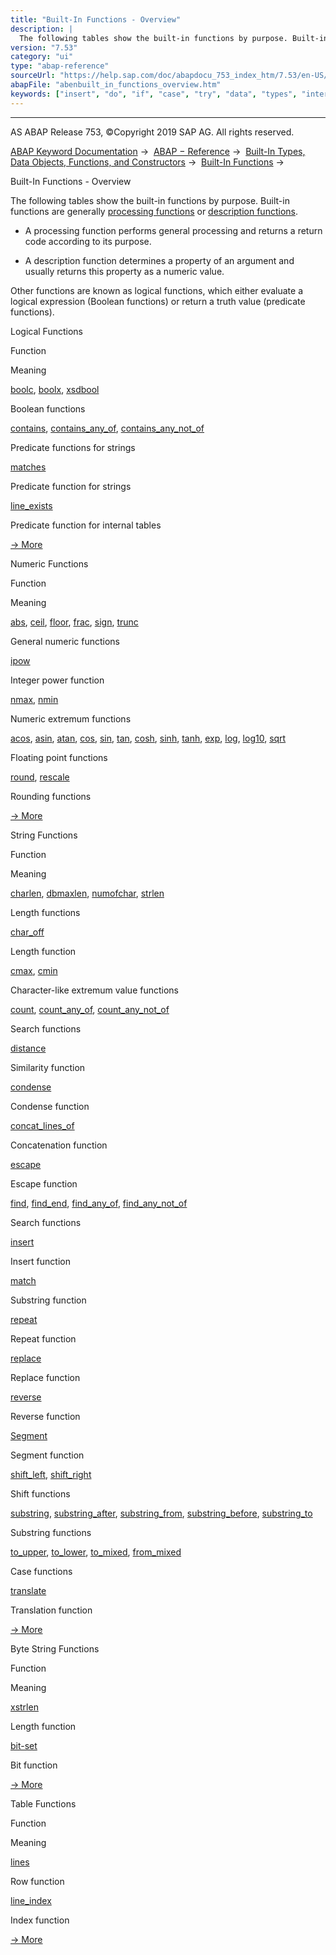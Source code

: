 ```yaml
---
title: "Built-In Functions - Overview"
description: |
  The following tables show the built-in functions by purpose. Built-in functions are generally processing functions(https://help.sap.com/doc/abapdocu_753_index_htm/7.53/en-US/abenprocess_function_glosry.htm 'Glossary Entry') or description functions(https://help.sap.com/doc/abapdocu_753_index_htm
version: "7.53"
category: "ui"
type: "abap-reference"
sourceUrl: "https://help.sap.com/doc/abapdocu_753_index_htm/7.53/en-US/abenbuilt_in_functions_overview.htm"
abapFile: "abenbuilt_in_functions_overview.htm"
keywords: ["insert", "do", "if", "case", "try", "data", "types", "internal-table", "abenbuilt", "functions", "overview"]
---
```


* * *

AS ABAP Release 753, ©Copyright 2019 SAP AG. All rights reserved.

[ABAP Keyword Documentation](https://help.sap.com/doc/abapdocu_753_index_htm/7.53/en-US/abenabap.htm) →  [ABAP − Reference](https://help.sap.com/doc/abapdocu_753_index_htm/7.53/en-US/abenabap_reference.htm) →  [Built-In Types, Data Objects, Functions, and Constructors](https://help.sap.com/doc/abapdocu_753_index_htm/7.53/en-US/abenbuilt_in.htm) →  [Built-In Functions](https://help.sap.com/doc/abapdocu_753_index_htm/7.53/en-US/abenbuilt_in_functions.htm) → 

Built-In Functions - Overview

The following tables show the built-in functions by purpose. Built-in functions are generally [processing functions](https://help.sap.com/doc/abapdocu_753_index_htm/7.53/en-US/abenprocess_function_glosry.htm "Glossary Entry") or [description functions](https://help.sap.com/doc/abapdocu_753_index_htm/7.53/en-US/abendescription_function_glosry.htm "Glossary Entry").

-   A processing function performs general processing and returns a return code according to its purpose.

-   A description function determines a property of an argument and usually returns this property as a numeric value.

Other functions are known as logical functions, which either evaluate a logical expression (Boolean functions) or return a truth value (predicate functions).

Logical Functions

Function

Meaning

[boolc](https://help.sap.com/doc/abapdocu_753_index_htm/7.53/en-US/abenboole_functions.htm), [boolx](https://help.sap.com/doc/abapdocu_753_index_htm/7.53/en-US/abenboole_functions.htm), [xsdbool](https://help.sap.com/doc/abapdocu_753_index_htm/7.53/en-US/abenboole_functions.htm)

Boolean functions

[contains](https://help.sap.com/doc/abapdocu_753_index_htm/7.53/en-US/abencontains_functions.htm), [contains\_any\_of](https://help.sap.com/doc/abapdocu_753_index_htm/7.53/en-US/abencontains_functions.htm), [contains\_any\_not\_of](https://help.sap.com/doc/abapdocu_753_index_htm/7.53/en-US/abencontains_functions.htm)

Predicate functions for strings

[matches](https://help.sap.com/doc/abapdocu_753_index_htm/7.53/en-US/abenmatches_functions.htm)

Predicate function for strings

[line\_exists](https://help.sap.com/doc/abapdocu_753_index_htm/7.53/en-US/abenline_exists_function.htm)

Predicate function for internal tables

[→ More](https://help.sap.com/doc/abapdocu_753_index_htm/7.53/en-US/abenlogic_functions.htm)

Numeric Functions

Function

Meaning

[abs](https://help.sap.com/doc/abapdocu_753_index_htm/7.53/en-US/abennumerical_functions.htm), [ceil](https://help.sap.com/doc/abapdocu_753_index_htm/7.53/en-US/abennumerical_functions.htm), [floor](https://help.sap.com/doc/abapdocu_753_index_htm/7.53/en-US/abennumerical_functions.htm), [frac](https://help.sap.com/doc/abapdocu_753_index_htm/7.53/en-US/abennumerical_functions.htm), [sign](https://help.sap.com/doc/abapdocu_753_index_htm/7.53/en-US/abennumerical_functions.htm), [trunc](https://help.sap.com/doc/abapdocu_753_index_htm/7.53/en-US/abennumerical_functions.htm)

General numeric functions

[ipow](https://help.sap.com/doc/abapdocu_753_index_htm/7.53/en-US/abenpower_function.htm)

Integer power function

[nmax](https://help.sap.com/doc/abapdocu_753_index_htm/7.53/en-US/abennmax_nmin_functions.htm), [nmin](https://help.sap.com/doc/abapdocu_753_index_htm/7.53/en-US/abennmax_nmin_functions.htm)

Numeric extremum functions

[acos](https://help.sap.com/doc/abapdocu_753_index_htm/7.53/en-US/abenfloating_point_functions.htm), [asin](https://help.sap.com/doc/abapdocu_753_index_htm/7.53/en-US/abenfloating_point_functions.htm), [atan](https://help.sap.com/doc/abapdocu_753_index_htm/7.53/en-US/abenfloating_point_functions.htm), [cos](https://help.sap.com/doc/abapdocu_753_index_htm/7.53/en-US/abenfloating_point_functions.htm), [sin](https://help.sap.com/doc/abapdocu_753_index_htm/7.53/en-US/abenfloating_point_functions.htm), [tan](https://help.sap.com/doc/abapdocu_753_index_htm/7.53/en-US/abenfloating_point_functions.htm), [cosh](https://help.sap.com/doc/abapdocu_753_index_htm/7.53/en-US/abenfloating_point_functions.htm), [sinh](https://help.sap.com/doc/abapdocu_753_index_htm/7.53/en-US/abenfloating_point_functions.htm), [tanh](https://help.sap.com/doc/abapdocu_753_index_htm/7.53/en-US/abenfloating_point_functions.htm), [exp](https://help.sap.com/doc/abapdocu_753_index_htm/7.53/en-US/abenfloating_point_functions.htm), [log](https://help.sap.com/doc/abapdocu_753_index_htm/7.53/en-US/abenfloating_point_functions.htm), [log10](https://help.sap.com/doc/abapdocu_753_index_htm/7.53/en-US/abenfloating_point_functions.htm), [sqrt](https://help.sap.com/doc/abapdocu_753_index_htm/7.53/en-US/abenfloating_point_functions.htm)

Floating point functions

[round](https://help.sap.com/doc/abapdocu_753_index_htm/7.53/en-US/abendec_floating_point_functions.htm), [rescale](https://help.sap.com/doc/abapdocu_753_index_htm/7.53/en-US/abendec_floating_point_functions.htm)

Rounding functions

[→ More](https://help.sap.com/doc/abapdocu_753_index_htm/7.53/en-US/abenmathematical_functions.htm)

String Functions

Function

Meaning

[charlen](https://help.sap.com/doc/abapdocu_753_index_htm/7.53/en-US/abenlength_functions.htm), [dbmaxlen](https://help.sap.com/doc/abapdocu_753_index_htm/7.53/en-US/abenlength_functions.htm), [numofchar](https://help.sap.com/doc/abapdocu_753_index_htm/7.53/en-US/abenlength_functions.htm), [strlen](https://help.sap.com/doc/abapdocu_753_index_htm/7.53/en-US/abenlength_functions.htm)

Length functions

[char\_off](https://help.sap.com/doc/abapdocu_753_index_htm/7.53/en-US/abenlength_functions_args.htm)

Length function

[cmax](https://help.sap.com/doc/abapdocu_753_index_htm/7.53/en-US/abencmax_cmin_functions.htm), [cmin](https://help.sap.com/doc/abapdocu_753_index_htm/7.53/en-US/abencmax_cmin_functions.htm)

Character-like extremum value functions

[count](https://help.sap.com/doc/abapdocu_753_index_htm/7.53/en-US/abencount_functions.htm), [count\_any\_of](https://help.sap.com/doc/abapdocu_753_index_htm/7.53/en-US/abencount_functions.htm), [count\_any\_not\_of](https://help.sap.com/doc/abapdocu_753_index_htm/7.53/en-US/abencount_functions.htm)

Search functions

[distance](https://help.sap.com/doc/abapdocu_753_index_htm/7.53/en-US/abendistance_functions.htm)

Similarity function

[condense](https://help.sap.com/doc/abapdocu_753_index_htm/7.53/en-US/abencondense_functions.htm)

Condense function

[concat\_lines\_of](https://help.sap.com/doc/abapdocu_753_index_htm/7.53/en-US/abenconcatenation_functions.htm)

Concatenation function

[escape](https://help.sap.com/doc/abapdocu_753_index_htm/7.53/en-US/abenescape_functions.htm)

Escape function

[find](https://help.sap.com/doc/abapdocu_753_index_htm/7.53/en-US/abensearch_functions.htm), [find\_end](https://help.sap.com/doc/abapdocu_753_index_htm/7.53/en-US/abensearch_functions.htm), [find\_any\_of](https://help.sap.com/doc/abapdocu_753_index_htm/7.53/en-US/abensearch_functions.htm), [find\_any\_not\_of](https://help.sap.com/doc/abapdocu_753_index_htm/7.53/en-US/abensearch_functions.htm)

Search functions

[insert](https://help.sap.com/doc/abapdocu_753_index_htm/7.53/en-US/abeninsert_functions.htm)

Insert function

[match](https://help.sap.com/doc/abapdocu_753_index_htm/7.53/en-US/abenmatch_functions.htm)

Substring function

[repeat](https://help.sap.com/doc/abapdocu_753_index_htm/7.53/en-US/abenrepeat_functions.htm)

Repeat function

[replace](https://help.sap.com/doc/abapdocu_753_index_htm/7.53/en-US/abenreplace_functions.htm)

Replace function

[reverse](https://help.sap.com/doc/abapdocu_753_index_htm/7.53/en-US/abenreverse_functions.htm)

Reverse function

[Segment](https://help.sap.com/doc/abapdocu_753_index_htm/7.53/en-US/abensegment_functions.htm)

Segment function

[shift\_left](https://help.sap.com/doc/abapdocu_753_index_htm/7.53/en-US/abenshift_functions.htm), [shift\_right](https://help.sap.com/doc/abapdocu_753_index_htm/7.53/en-US/abenshift_functions.htm)

Shift functions

[substring](https://help.sap.com/doc/abapdocu_753_index_htm/7.53/en-US/abensubstring_functions.htm), [substring\_after](https://help.sap.com/doc/abapdocu_753_index_htm/7.53/en-US/abensubstring_functions.htm), [substring\_from](https://help.sap.com/doc/abapdocu_753_index_htm/7.53/en-US/abensubstring_functions.htm), [substring\_before](https://help.sap.com/doc/abapdocu_753_index_htm/7.53/en-US/abensubstring_functions.htm), [substring\_to](https://help.sap.com/doc/abapdocu_753_index_htm/7.53/en-US/abensubstring_functions.htm)

Substring functions

[to\_upper](https://help.sap.com/doc/abapdocu_753_index_htm/7.53/en-US/abencase_functions.htm), [to\_lower](https://help.sap.com/doc/abapdocu_753_index_htm/7.53/en-US/abencase_functions.htm), [to\_mixed](https://help.sap.com/doc/abapdocu_753_index_htm/7.53/en-US/abencase_functions.htm), [from\_mixed](https://help.sap.com/doc/abapdocu_753_index_htm/7.53/en-US/abencase_functions.htm)

Case functions

[translate](https://help.sap.com/doc/abapdocu_753_index_htm/7.53/en-US/abentranslate_functions.htm)

Translation function

[→ More](https://help.sap.com/doc/abapdocu_753_index_htm/7.53/en-US/abenstring_functions.htm)

Byte String Functions

Function

Meaning

[xstrlen](https://help.sap.com/doc/abapdocu_753_index_htm/7.53/en-US/abendescriptive_functions_binary.htm)

Length function

[bit-set](https://help.sap.com/doc/abapdocu_753_index_htm/7.53/en-US/abenbit_functions.htm)

Bit function

[→ More](https://help.sap.com/doc/abapdocu_753_index_htm/7.53/en-US/abenbinary_functions.htm)

Table Functions

Function

Meaning

[lines](https://help.sap.com/doc/abapdocu_753_index_htm/7.53/en-US/abendescriptive_functions_table.htm)

Row function

[line\_index](https://help.sap.com/doc/abapdocu_753_index_htm/7.53/en-US/abenline_index_function.htm)

Index function

[→ More](https://help.sap.com/doc/abapdocu_753_index_htm/7.53/en-US/abentable_functions.htm)